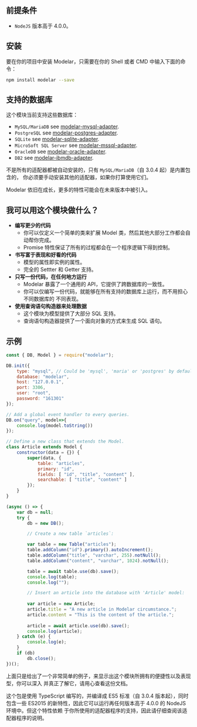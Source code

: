 ## 前提条件

- `NodeJS` 版本高于 4.0.0。

## 安装

要在你的项目中安装 Modelar，只需要在你的 Shell 或者 CMD 中输入下面的命令：

```sh
npm install modelar --save
```

## 支持的数据库

这个模块当前支持这些数据库：

- `MySQL/MariaDB` see [modelar-mysql-adapter](https://github.com/Hyurl/modelar-mysql-adapter).
- `PostgreSQL` see [modelar-postgres-adapter](https://github.com/Hyurl/modelar-postgres-adapter).
- `SQLite` see [modelar-sqlite-adapter](https://github.com/Hyurl/modelar-sqlite-adapter).
- `MicroSoft SQL Server` see [modelar-mssql-adapter](https://github.com/Hyurl/modelar-mssql-adapter).
- `OracleDB` see [modelar-oracle-adapter](https://github.com/Hyurl/modelar-oracle-adapter).
- `DB2` see [modelar-ibmdb-adapter](https://github.com/Hyurl/modelar-ibmdb-adapter).

不是所有的适配器都被自动安装的，只有 `MySQL/MariaDB`（自 3.0.4 起）是内置包含的，
你必须要手动安装其他的适配器，如果你打算使用它们。

Modelar 依旧在成长，更多的特性可能会在未来版本中被引入。

## 我可以用这个模块做什么？

* **编写更少的代码**
    * 你可以仅定义一个简单的类来扩展 Model 类，然后其他大部分工作都会自动帮你完成。
    * Promise 特性保证了所有的过程都会在一个程序逻辑下得到控制。
* **书写富于表现和好看的代码**
    * 模型的属性即实例的属性。
    * 完全的 Settter 和 Getter 支持。
* **只写一份代码，在任何地方运行**
    * Modelar 暴露了一个通用的 API，它提供了跨数据库的一致性。
    * 你可以仅编写一份代码，就能够在所有支持的数据库上运行，而不用担心不同数据库的
        不同表现。
* **使用查询语句构造器来处理数据**
    * 这个模块为模型提供了大部分 SQL 支持。
    * 查询语句构造器提供了一个面向对象的方式来生成 SQL 语句。

## 示例

```javascript
const { DB, Model } = require("modelar");

DB.init({
    type: "mysql", // Could be 'mysql', 'maria' or 'postgres' by default.
    database: "modelar",
    host: "127.0.0.1",
    port: 3306,
    user: "root",
    password: "161301"
});

// Add a global event handler to every queries.
DB.on("query", model=>{
    console.log(model.toString())
});

// Define a new class that extends the Model.
class Article extends Model {
    constructor(data = {}) {
        super(data, {
            table: "articles",
            primary: "id",
            fields: [ "id", "title", "content" ],
            searchable: [ "title", "content" ]
        });
    }
}

(async () => {
    var db = null;
    try {
        db = new DB();

        // Create a new table `articles`:

        var table = new Table("articles");
        table.addColumn("id").primary().autoIncrement();
        table.addColumn("title", "varchar", 255).notNull();
        table.addColumn("content", "varchar", 1024).notNull();

        table = await table.use(db).save();
        console.log(table);
        console.log("");

        // Insert an article into the database with 'Article' model:
        
        var article = new Article;
        article.title = "A new article in Modelar circumstance.";
        article.content = "This is the content of the article.";
        
        article = await article.use(db).save();
        console.log(article);
    } catch (e) {
        console.log(e);
    }
    if (db)
        db.close();
})();
```

上面只是给出了一个非常简单的例子，来显示出这个模块所拥有的便捷性以及表现型，你可以深入
并真正了解它，请用心查看这份文档。

这个包是使用 TypeScript 编写的，并编译成 ES5 标准（自 3.0.4 版本起），同时包含一些
ES2015 的新特性，因此它可以运行再任何版本高于 4.0.0 的 NodeJS 环境中。但这个特性依赖
于你所使用的适配器程序的支持，因此请仔细查阅该适配器程序的说明。